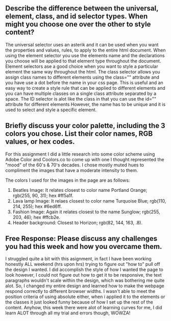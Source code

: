 ## Describe the difference between the universal, element, class, and id selector types. When might you choose one over the other to style content?
The universal selector uses an asterik and it can be used when you want the properties and values, rules, to apply to the entire html document. 
When using the element selector you use the elements name and the declarations you choose will be applied to that element 
type throughout the document. Element selectors ase a good choice when you want to style a particular element the same way throughout the html. 
The class selector allows you assign class names to different elements using the class="" attribute and you have use a dot before the name in your 
css page. This is useful and an easy way to create a style rule that can be applied to different elements and you can have multiple classes on a 
single class attribute separated by a space. The ID selector is alot like the class in that you can use the id="" attribute for different elements 
However, the name has to be unique and it is used to select and style a specific element.  


## Briefly discuss your color palette, including the 3 colors you chose. List their color names, RGB values, or hex codes.
For this assignment I did a little research into some color scheme using Adobe Color and Coolors.co to come up with 
one I thought represented the "mood" of the 60's & 70's decades. I chose mostly muted hues to compliment the images that have a moderate intensity to them.  


The colors I used for the images in the page are as follows:  
1. Beatles Image: It relates closest to color name Portland Orange; rgb(255, 90, 31); hex #ff5a1f.  
2. Lava lamp Image: It relaes closest to color name Turquoise Blue; rgb(110, 214, 255); hex #6ed6ff.  
3. Fashion Image: Again it relates closest to the name Sunglow; rgb(255, 203, 46); hex #ffcb2e.  
4. Header background: Closest to Horizon; rgb(82, 144, 163, .8).   

## Free Response: Please discuss any challenges you had this week and how you overcame them.
I struggled quite a bit with this asignment, in fact I have been working honestly ALL weekend (hrs upon hrs) trying to figure out "how to" pull off the design I wanted. 
I did accomplish the style of how I wanted the page to look however, I could not figure out how to get it to be responsive, the text paragraphs wouldn't scale 
within the design, which was bothering me quite alot. So, I changed my entire design and learned how to make the webpage respond correctly to different 
browser widths.  I wasn't able to meet the position criteria of using absolute either, when i applied it to the elements or the classes it just looked funny 
because of how I set up the rest of the content. Anyhow, this week there were alot of learning curves for me, I did learn ALOT through all my trial and errors though, WOWZA! 